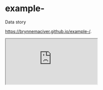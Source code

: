 # example-
Data story

https://brynnemaciver.github.io/example-/.

<iframe src="https://docs.google.com/spreadsheets/d/1LcDmECdPCymNHoSQnlia5USJodT6UermPoBwp3S5n6Y/pubhtml?widget=true&amp;headers=false"></iframe>

